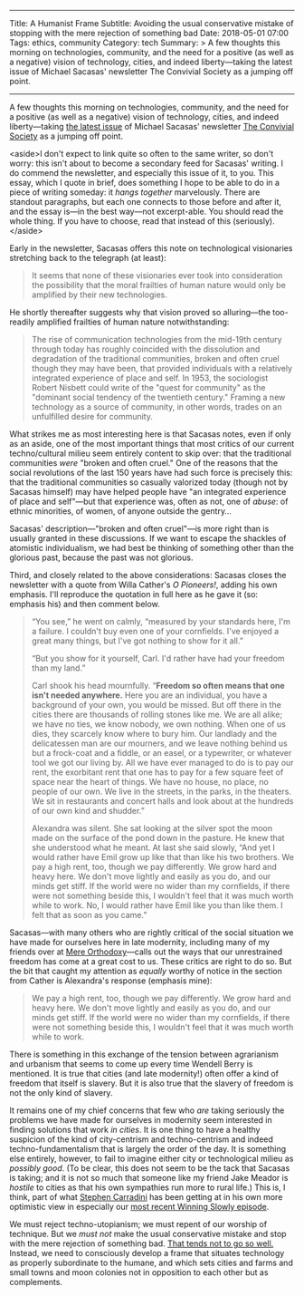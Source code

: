 
---
Title: A Humanist Frame
Subtitle: Avoiding the usual conservative mistake of stopping with the mere rejection of something bad
Date: 2018-05-01 07:00
Tags: ethics, community
Category: tech
Summary: >
    A few thoughts this morning on technologies, community, and the need for a positive (as well as a negative) vision of technology, cities, and indeed liberty—taking the latest issue of Michael Sacasas' newsletter The Convivial Society as a jumping off point.

---

A few thoughts this morning on technologies, community, and the need for a positive (as well as a negative) vision of technology, cities, and indeed liberty—taking [the latest issue](https://tinyletter.com/lmsacasas/letters/the-convivial-society-no-4-community "No. 4: Community") of Michael Sacasas' newsletter [The Convivial Society](https://tinyletter.com/lmsacasas/archive) as a jumping off point.

<aside\>I don't expect to link quite so often to the same writer, so don't worry: this isn't about to become a secondary feed for Sacasas' writing. I do commend the newsletter, and especially this issue of it, to you. This essay, which I quote in brief, does something I hope to be able to do in a piece of writing someday: it *hangs together* marvelously. There are standout paragraphs, but each one connects to those before and after it, and the essay is—in the best way—not excerpt-able. You should read the whole thing. If you have to choose, read that instead of this (seriously).</aside\>

Early in the newsletter, Sacasas offers this note on technological visionaries stretching back to the telegraph (at least):

> It seems that none of these visionaries ever took into consideration the possibility that the moral frailties of human nature would only be amplified by their new technologies.

He shortly thereafter suggests why that vision proved so alluring—the too-readily amplified frailties of human nature notwithstanding:

> The rise of communication technologies from the mid-19th century through today has roughly coincided with the dissolution and degradation of the traditional communities, broken and often cruel though they may have been, that provided individuals with a relatively integrated experience of place and self. In 1953, the sociologist Robert Nisbett could write of the "quest for community" as the "dominant social tendency of the twentieth century." Framing a new technology as a source of community, in other words, trades on an unfulfilled desire for community.

What strikes me as most interesting here is that Sacasas notes, even if only as an aside, one of the most important things that most critics of our current techno/cultural milieu seem entirely content to skip over: that the traditional communities *were* "broken and often cruel." One of the reasons that the social revolutions of the last 150 years have had such force is precisely this: that the traditional communities so casually valorized today (though not by Sacasas himself) may have helped people have "an integrated experience of place and self"—but that experience was, often as not, one of *abuse*: of ethnic minorities, of women, of anyone outside the gentry…

Sacasas' description—"broken and often cruel"—is more right than is usually granted in these discussions. If we want to escape the shackles of atomistic individualism, we had best be thinking of something other than the glorious past, because the past was not glorious.

Third, and closely related to the above considerations: Sacasas closes the newsletter with a quote from Willa Cather's _O Pioneers!_, adding his own emphasis. I'll reproduce the quotation in full here as he gave it (so: emphasis his) and then comment below.

> “You see,” he went on calmly, “measured by your standards here, I'm a failure. I couldn't buy even one of your cornfields. I've enjoyed a great many things, but I've got nothing to show for it all.”
> 
> “But you show for it yourself, Carl. I'd rather have had your freedom than my land.”
> 
> Carl shook his head mournfully. “**Freedom so often means that one isn't needed anywhere.** Here you are an individual, you have a background of your own, you would be missed. But off there in the cities there are thousands of rolling stones like me. We are all alike; we have no ties, we know nobody, we own nothing. When one of us dies, they scarcely know where to bury him. Our landlady and the delicatessen man are our mourners, and we leave nothing behind us but a frock-coat and a fiddle, or an easel, or a typewriter, or whatever tool we got our living by. All we have ever managed to do is to pay our rent, the exorbitant rent that one has to pay for a few square feet of space near the heart of things. We have no house, no place, no people of our own. We live in the streets, in the parks, in the theaters. We sit in restaurants and concert halls and look about at the hundreds of our own kind and shudder.”
> 
> Alexandra was silent. She sat looking at the silver spot the moon made on the surface of the pond down in the pasture. He knew that she understood what he meant. At last she said slowly, “And yet I would rather have Emil grow up like that than like his two brothers. We pay a high rent, too, though we pay differently. We grow hard and heavy here. We don't move lightly and easily as you do, and our minds get stiff. If the world were no wider than my cornfields, if there were not something beside this, I wouldn't feel that it was much worth while to work. No, I would rather have Emil like you than like them. I felt that as soon as you came.”

Sacasas—with many others who are rightly critical of the social situation we have made for ourselves here in late modernity, including many of my friends over at [Mere Orthodoxy](https://mereorthodoxy.com/book-review-liberalism-failed-patrick-deneen/ "Example: Jake Meador's sympathetic review of Deneen's Why Liberalism Failed")—calls out the ways that our unrestrained freedom has come at a great cost to us. These critics are right to do so. But the bit that caught my attention as *equally* worthy of notice in the section from Cather is Alexandra's response (emphasis mine):

> We pay a high rent, too, though we pay differently. We grow hard and heavy here. We don't move lightly and easily as you do, and our minds get stiff. If the world were no wider than my cornfields, if there were not something beside this, I wouldn't feel that it was much worth while to work.

There is something in this exchange of the tension between agrarianism and urbanism that seems to come up every time Wendell Berry is mentioned. It is true that cities (and late modernity!) often offer a kind of freedom that itself is slavery. But it is also true that the slavery of freedom is not the only kind of slavery.

It remains one of my chief concerns that few who *are* taking seriously the problems we have made for ourselves in modernity seem interested in finding solutions that work *in cities*. It is one thing to have a healthy suspicion of the kind of city-centrism and techno-centrism and indeed techno-fundamentalism that is largely the order of the day. It is something else entirely, however, to fail to imagine either city or technological milieu as *possibly good*. (To be clear, this does not seem to be the tack that Sacasas is taking; and it is not so much that someone like my friend Jake Meador is *hostile* to cities as that his own sympathies run more to rural life.) This is, I think, part of what [Stephen Carradini](http://stephencarradini.com) has been getting at in his own more optimistic view in especially our [most recent Winning Slowly episode](https://winningslowly.org/6.04/ "6.04: Move Slowly and Fix Things").

We must reject techno-utopianism; we must repent of our worship of technique. But we *must not* make the usual conservative mistake and stop with the mere rejection of something bad. [That tends not to go so well.](http://bib.ly/luke11.24-26 "Luke 11:24–26") Instead, we need to consciously develop a frame that situates technology as properly subordinate to the humane, and which sets cities and farms and small towns and moon colonies not in opposition to each other but as complements.